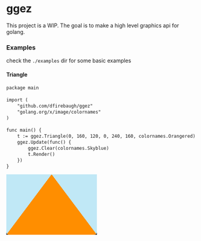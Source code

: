 # ggez
This project is a WIP. The goal is to make a high level graphics api for golang.

### Examples
check the `./examples` dir for some basic examples


#### Triangle

```golang
package main

import (
	"github.com/dfirebaugh/ggez"
	"golang.org/x/image/colornames"
)

func main() {
	t := ggez.Triangle(0, 160, 120, 0, 240, 160, colornames.Orangered)
	ggez.Update(func() {
		ggez.Clear(colornames.Skyblue)
		t.Render()
	})
}
```

![triangle_example](./assets/images/triangle_example.png)